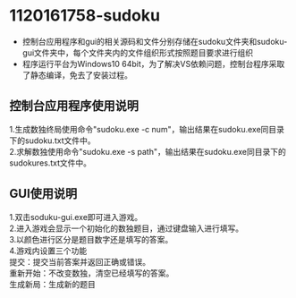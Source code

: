 # 1120161758-sudoku
* 控制台应用程序和gui的相关源码和文件分别存储在sudoku文件夹和sudoku-gui文件夹中，每个文件夹内的文件组织形式按照题目要求进行组织<br>
* 程序运行平台为Windows10 64bit，为了解决VS依赖问题，控制台程序采取了静态编译，免去了安装过程。<br>
## 控制台应用程序使用说明
1.生成数独终局使用命令"sudoku.exe -c num"，输出结果在sudoku.exe同目录下的sudoku.txt文件中。<br>
2.求解数独使用命令"sudoku.exe -s path"，输出结果在sudoku.exe同目录下的sudokures.txt文件中。<br>
## GUI使用说明
1.双击soduku-gui.exe即可进入游戏。<br>
2.进入游戏会显示一个初始化的数独题目，通过键盘输入进行填写。<br>
3.以颜色进行区分是题目数字还是填写的答案。<br>
4.游戏内设置三个功能<br>
  提交：提交当前答案并返回正确或错误。<br>
  重新开始：不改变数独，清空已经填写的答案。<br>
  生成新局：生成新的题目<br>
